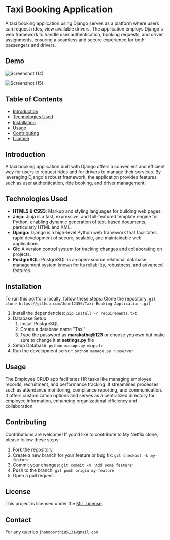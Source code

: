 # Taxi Booking Application

A taxi booking application using Django serves as a platform where users can request rides, view available drivers. The application employs Django's web framework to handle user authentication, booking requests, and driver assignments, ensuring a seamless and secure experience for both passengers and drivers.
## Demo
![Screenshot (14)](https://github.com/John12356/Taxi-Booking-Application/assets/91779049/e87290c8-6fda-4056-a3bd-a7c40d4cc3e3)

![Screenshot (15)](https://github.com/John12356/Taxi-Booking-Application/assets/91779049/fb01581f-dc8b-46be-9b6e-10c09181f812)


## Table of Contents
- [Introduction](#introduction)
- [Technologies Used](#technologies-used)
- [Installation](#installation)
- [Usage](#usage)
- [Contributing](#contributing)
- [License](#license)

## Introduction

A taxi booking application built with Django offers a convenient and efficient way for users to request rides and for drivers to manage their services. By leveraging Django's robust framework, the application provides features such as user authentication, ride booking, and driver management.

## Technologies Used
- **HTML5 & CSS3**: Markup and styling languages for building web pages.
- **Jinja:** Jinja is a fast, expressive, and full-featured template engine for Python, enabling dynamic generation of text-based documents, particularly HTML and XML.
- **Django:** Django is a high-level Python web framework that facilitates rapid development of secure, scalable, and maintainable web applications.
- **Git**: A version control system for tracking changes and collaborating on projects.
- **PostgreSQL**: PostgreSQL is an open-source relational database management system known for its reliability, robustness, and advanced features.

## Installation
To run this portfolio locally, follow these steps:
Clone the repository: `git clone https://github.com/John12356/Taxi-Booking-Application-.git`
   
1. Install the dependencies: `pip install -r requirements.txt`
2. Database Setup:
    1. Install PostgreSQL
    2. Create a database name "Taxi"
    3. Type the password as **marakatha@123** or choose you own but make sure to change it at **settings.py** file
3. Setup Database: `python manage.py migrate`
4. Run the development server: `python manage.py runserver`


## Usage
The Employee CRUD app facilitates HR tasks like managing employee records, recruitment, and performance tracking. It streamlines processes such as attendance monitoring, compliance reporting, and communication. It offers customization options and serves as a centralized directory for employee information, enhancing organizational efficiency and collaboration.
## Contributing
Contributions are welcome! If you'd like to contribute to My Netflix clone, please follow these steps:

1. Fork the repository.
2. Create a new branch for your feature or bug fix: `git checkout -b my-feature`
3. Commit your changes: `git commit -m 'Add some feature'`
4. Push to the branch: `git push origin my-feature`
5. Open a pull request.

## License
This project is licensed under the [MIT License](LICENSE).
## Contact
For any queries `jhonmoorthi85131@gmail.com`

